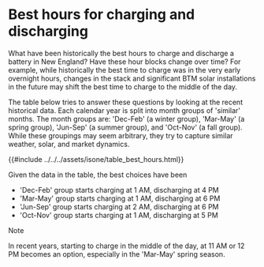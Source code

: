 # Best hours for charging and discharging

What have been historically the best hours to charge and discharge a battery in New England?  Have these hour blocks change over time?  For example, while historically the best time to charge was in the very early overnight hours, changes in the stack and significant BTM solar installations in the future may shift the best time to charge to the middle of the day.    

The table below tries to answer these questions by looking at the recent historical data.  Each calendar year is split into month groups of 'similar' months.  The month groups are: 'Dec-Feb' (a winter group), 'Mar-May' (a spring group), 'Jun-Sep' (a summer group), and 'Oct-Nov' (a fall group).  While these groupings may seem arbitrary, they try to capture similar weather, solar, and market dynamics.  


<div>
{{#include ../../../assets/isone/table_best_hours.html}}
</div>


Given the data in the table, the best choices have been 
* 'Dec-Feb' group starts charging at 1 AM, discharging at 4 PM
* 'Mar-May' group starts charging at 1 AM, discharging at 6 PM  
* 'Jun-Sep' group starts charging at 2 AM, discharging at 6 PM
* 'Oct-Nov' group starts charging at 1 AM, discharging at 5 PM


> [!Note] 
> In recent years, starting to charge in the middle of the day, 
> at 11 AM or 12 PM becomes an option, especially in the 'Mar-May' 
> spring season.    



